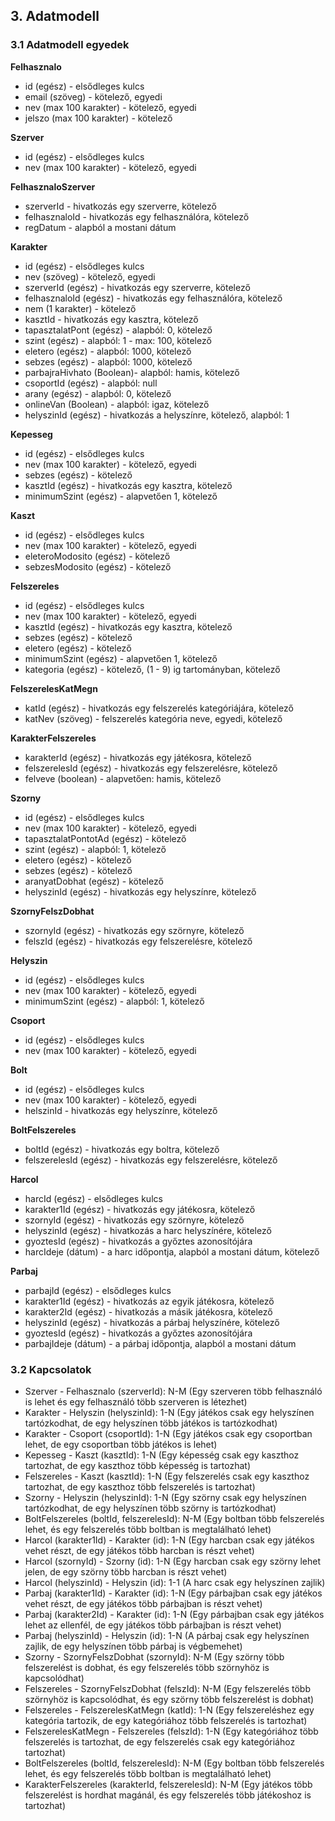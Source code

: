 ## 3. Adatmodell

### 3.1 Adatmodell egyedek

**Felhasznalo**
- id (egész) - elsődleges kulcs
- email (szöveg) - kötelező, egyedi
- nev (max 100 karakter) - kötelező, egyedi
- jelszo (max 100 karakter) - kötelező

**Szerver**
- id (egész) - elsődleges kulcs
- nev (max 100 karakter) - kötelező, egyedi

**FelhasznaloSzerver**
- szerverId - hivatkozás egy szerverre, kötelező
- felhasznaloId - hivatkozás egy felhasználóra, kötelező
- regDatum - alapból a mostani dátum

**Karakter**
- id (egész) - elsődleges kulcs
- nev (szöveg) - kötelező, egyedi
- szerverId (egész) - hivatkozás egy szerverre, kötelező
- felhasznaloId (egész) - hivatkozás egy felhasználóra, kötelező
- nem (1 karakter) - kötelező
- kasztId - hivatkozás egy kasztra, kötelező
- tapasztalatPont (egész) - alapból: 0, kötelező
- szint (egész) - alapból: 1 -  max: 100, kötelező 
- eletero (egész) - alapból: 1000, kötelező
- sebzes (egész) - alapból: 1000, kötelező
- parbajraHivhato (Boolean)- alapból: hamis, kötelező
- csoportId (egész) - alapból: null
- arany (egész) - alapból: 0, kötelező
- onlineVan (Boolean) - alapból: igaz, kötelező
- helyszinId (egész) - hivatkozás a helyszínre, kötelező, alapból: 1

**Kepesseg**
- id (egész) - elsődleges kulcs
- nev (max 100 karakter) - kötelező, egyedi
- sebzes (egész) - kötelező
- kasztId (egész) - hivatkozás egy kasztra, kötelező
- minimumSzint (egész) - alapvetően 1, kötelező

**Kaszt**
- id (egész) - elsődleges kulcs
- nev (max 100 karakter) - kötelező, egyedi
- eleteroModosito (egész) - kötelező
- sebzesModosito (egész) - kötelező

**Felszereles**
- id (egész) - elsődleges kulcs
- nev (max 100 karakter) - kötelező, egyedi
- kasztId (egész) - hivatkozás egy kasztra, kötelező
- sebzes (egész) - kötelező
- eletero (egész) - kötelező
- minimumSzint (egész) - alapvetően 1, kötelező
- kategoria (egész) - kötelező, (1 - 9) ig tartományban, kötelező

**FelszerelesKatMegn**
- katId (egész) - hivatkozás egy felszerelés kategóriájára, kötelező
- katNev (szöveg) - felszerelés kategória neve, egyedi, kötelező

**KarakterFelszereles**
- karakterId (egész) - hivatkozás egy játékosra, kötelező
- felszerelesId (egész) - hivatkozás egy felszerelésre, kötelező
- felveve (boolean) - alapvetően: hamis, kötelező

**Szorny**
- id (egész) - elsődleges kulcs
- nev (max 100 karakter) - kötelező, egyedi
- tapasztalatPontotAd (egész) - kötelező
- szint (egész) - alapból: 1, kötelező
- eletero (egész) - kötelező
- sebzes (egész) - kötelező
- aranyatDobhat (egész) - kötelező
- helyszinId (egész) - hivatkozás egy helyszínre, kötelező

**SzornyFelszDobhat**
- szornyId (egész) - hivatkozás egy szörnyre, kötelező
- felszId (egész) - hivatkozás egy felszerelésre, kötelező

**Helyszin**
- id (egész) - elsődleges kulcs
- nev (max 100 karakter) - kötelező, egyedi
- minimumSzint (egész) - alapból: 1, kötelező

**Csoport**
- id (egész) - elsődleges kulcs
- nev (max 100 karakter) - kötelező, egyedi

**Bolt**
- id (egész) - elsődleges kulcs
- nev (max 100 karakter) - kötelező, egyedi
- helszinId - hivatkozás egy helyszínre, kötelező

**BoltFelszereles**
- boltId (egész) - hivatkozás egy boltra, kötelező
- felszerelesId (egész) - hivatkozás egy felszerelésre, kötelező

**Harcol**
- harcId (egész) - elsődleges kulcs
- karakter1Id (egész) - hivatkozás egy játékosra, kötelező
- szornyId (egész) - hivatkozás egy szörnyre, kötelező
- helyszinId (egész) - hivatkozás a harc helyszínére, kötelező
- gyoztesId (egész) - hivatkozás a győztes azonosítójára
- harcIdeje (dátum) - a harc időpontja, alapból a mostani dátum, kötelező

**Parbaj**
- parbajId (egész) - elsődleges kulcs
- karakter1Id (egész) - hivatkozás az egyik játékosra, kötelező
- karakter2Id (egész) - hivatkozás a másik játékosra, kötelező
- helyszinId (egész) - hivatkozás a párbaj helyszínére, kötelező
- gyoztesId (egész) - hivatkozás a győztes azonosítójára
- parbajIdeje (dátum) - a párbaj időpontja, alapból a mostani dátum

### 3.2 Kapcsolatok

- Szerver - Felhasznalo (szerverId): N-M (Egy szerveren több felhasználó is lehet és egy felhasználó több szerveren is létezhet)
- Karakter - Helyszin (helyszinId): 1-N (Egy játékos csak egy helyszínen tartózkodhat, de egy helyszínen több játékos is tartózkodhat)
- Karakter - Csoport (csoportId): 1-N (Egy játékos csak egy csoportban lehet, de egy csoportban több játékos is lehet)
- Kepesseg - Kaszt (kasztId): 1-N (Egy képesség csak egy kaszthoz tartozhat, de egy kaszthoz több képesség is tartozhat)
- Felszereles - Kaszt (kasztId): 1-N (Egy felszerelés csak egy kaszthoz tartozhat, de egy kaszthoz több felszerelés is tartozhat)
- Szorny - Helyszin (helyszinId): 1-N (Egy szörny csak egy helyszínen tartózkodhat, de egy helyszínen több szörny is tartózkodhat)
- BoltFelszereles (boltId, felszerelesId): N-M (Egy boltban több felszerelés lehet, és egy felszerelés több boltban is megtalálható lehet)
- Harcol (karakter1Id) - Karakter (id): 1-N (Egy harcban csak egy játékos vehet részt, de egy játékos több harcban is részt vehet)
- Harcol (szornyId) - Szorny (id): 1-N (Egy harcban csak egy szörny lehet jelen, de egy szörny több harcban is részt vehet)
- Harcol (helyszinId) - Helyszin (id): 1-1 (A harc csak egy helyszínen zajlik)
- Parbaj (karakter1Id) - Karakter (id): 1-N (Egy párbajban csak egy játékos vehet részt, de egy játékos több párbajban is részt vehet)
- Parbaj (karakter2Id) - Karakter (id): 1-N (Egy párbajban csak egy játékos lehet az ellenfél, de egy játékos több párbajban is részt vehet)
- Parbaj (helyszinId) - Helyszin (id): 1-N (A párbaj csak egy helyszínen zajlik, de egy helyszínen több párbaj is végbemehet)
- Szorny - SzornyFelszDobhat (szornyId): N-M (Egy szörny több felszerelést is dobhat, és egy felszerelés több szörnyhöz is kapcsolódhat)
- Felszereles - SzornyFelszDobhat (felszId): N-M (Egy felszerelés több szörnyhöz is kapcsolódhat, és egy szörny több felszerelést is dobhat)
- Felszereles - FelszerelesKatMegn (katId): 1-N (Egy felszereléshez egy kategória tartozik, de egy kategóriához több felszerelés is tartozhat)
- FelszerelesKatMegn - Felszereles (felszId): 1-N (Egy kategóriához több felszerelés is tartozhat, de egy felszerelés csak egy kategóriához tartozhat)
- BoltFelszereles (boltId, felszerelesId): N-M (Egy boltban több felszerelés lehet, és egy felszerelés több boltban is megtalálható lehet)
- KarakterFelszereles (karakterId, felszerelesId): N-M (Egy játékos több felszerelést is hordhat magánál, és egy felszerelés több játékoshoz is tartozhat)